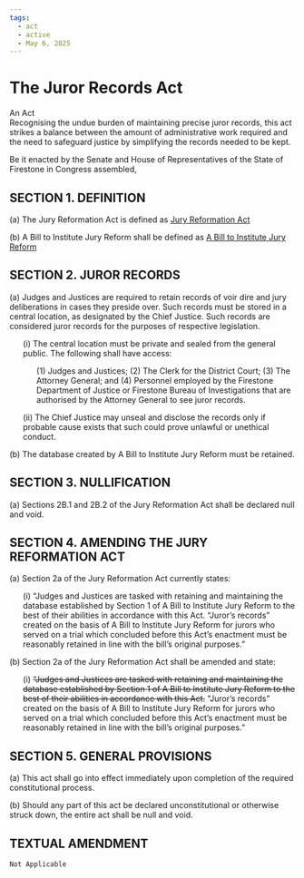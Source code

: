 ```yaml
---
tags:
  - act
  - active
  - May 6, 2025
---
```


# The Juror Records Act

An Act<br/>
Recognising the undue burden of maintaining precise juror records, this act strikes a balance
between the amount of administrative work required and the need to safeguard justice by
simplifying the records needed to be kept.

Be it enacted by the Senate and House of Representatives of the State of Firestone in Congress assembled,

## SECTION 1. DEFINITION

(a) The Jury Reformation Act is defined as [Jury Reformation Act](https://web.archive.org/web/20250515101749/https://forums.stateoffirestone.com/t/jury-reformation-act/20031)

(b) A Bill to Institute Jury Reform shall be defined as [A Bill to Institute Jury Reform](https://web.archive.org/web/20250515101749/https://forums.stateoffirestone.com/t/4246)

## SECTION 2. JUROR RECORDS

(a) Judges and Justices are required to retain records of voir dire and jury deliberations in
cases they preside over. Such records must be stored in a central location, as designated
by the Chief Justice. Such records are considered juror records for the purposes of
respective legislation.

<ul>
  (i) The central location must be private and sealed from the general public. The
  following shall have access:
  <ul>
    (1) Judges and Justices;
    (2) The Clerk for the District Court;
    (3) The Attorney General; and
    (4) Personnel employed by the Firestone Department of Justice or Firestone
    Bureau of Investigations that are authorised by the Attorney General to
    see juror records.
  </ul>

(ii) The Chief Justice may unseal and disclose the records only if probable cause
exists that such could prove unlawful or unethical conduct.

</ul>

(b) The database created by A Bill to Institute Jury Reform must be retained.

## SECTION 3. NULLIFICATION

(a) Sections 2B.1 and 2B.2 of the Jury Reformation Act shall be declared null and void.

## SECTION 4. AMENDING THE JURY REFORMATION ACT

(a) Section 2a of the Jury Reformation Act currently states:

<ul>
(i) “Judges and Justices are tasked with retaining and maintaining the database
established by Section 1 of A Bill to Institute Jury Reform to the best of their abilities in
accordance with this Act. “Juror’s records” created on the basis of A Bill to Institute Jury Reform
for jurors who served on a trial which concluded before this Act’s enactment must be reasonably
retained in line with the bill’s original purposes.”
</ul>

(b) Section 2a of the Jury Reformation Act shall be amended and state:

<ul>
(i) <del>“Judges and Justices are tasked with retaining and maintaining the database established
by Section 1 of A Bill to Institute Jury Reform to the best of their abilities in accordance with this
Act.</del> "Juror’s records” created on the basis of A Bill to Institute Jury Reform for jurors who served
on a trial which concluded before this Act’s enactment must be reasonably retained in line with
the bill’s original purposes.”
</ul>


## SECTION 5. GENERAL PROVISIONS
(a) This act shall go into effect immediately upon completion of the required constitutional
process.

(b) Should any part of this act be declared unconstitutional or otherwise struck down, the
entire act shall be null and void.

## TEXTUAL AMENDMENT
```
Not Applicable
```